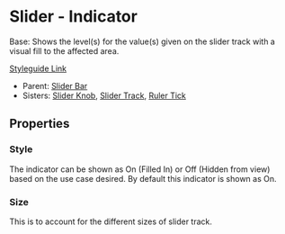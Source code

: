 # Slider - Indicator

Base: Shows the level(s) for the value(s) given on the slider track with a visual fill to the affected area.

[Styleguide Link](https://zpl.io/VDmzpOv)

- Parent: [Slider Bar](https://github.com/able-app/docs/blob/7e988f3a61132db2fd36d56763df3852f06ab3f5/controls/%CE%B5%20elements/slider/sliderbar.md)
- Sisters: [Slider Knob](https://github.com/able-app/docs/blob/7e988f3a61132db2fd36d56763df3852f06ab3f5/controls/%CE%B5%20elements/slider/sliderknob.md), [Slider Track](https://github.com/able-app/docs/blob/8cd03de6556a6ec1dcd98dc8c2230863c5dba43c/controls/%CE%B5%20elements/slider/slidertrack.md), [Ruler Tick](https://github.com/able-app/docs/blob/7e988f3a61132db2fd36d56763df3852f06ab3f5/controls/%CE%B5%20elements/slider/rulertics.md)

## Properties

### Style

The indicator can be shown as On (Filled In) or Off (Hidden from view) based on the use case desired.  By default this indicator is shown as On.

### Size

This is to account for the different sizes of slider track.